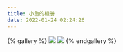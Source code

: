 ```yaml
---
title: 小鱼的相册
date: 2022-01-24 02:24:26
---
```


{% gallery %}
![](/img/1.jpg)
![](/img/2.jpg)
{% endgallery %}
